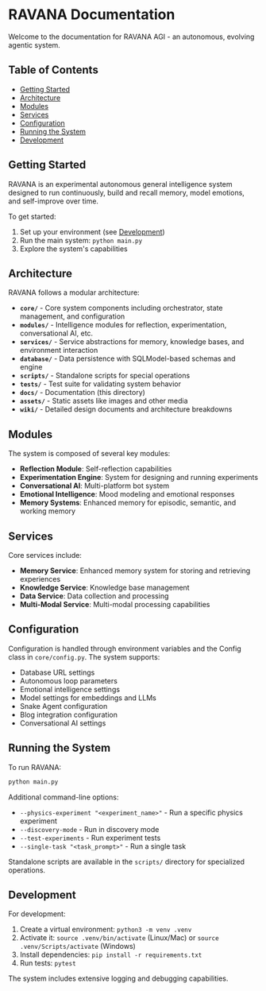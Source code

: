 # RAVANA Documentation

Welcome to the documentation for RAVANA AGI - an autonomous, evolving agentic system.

## Table of Contents

* [Getting Started](#getting-started)
* [Architecture](#architecture)
* [Modules](#modules)
* [Services](#services)
* [Configuration](#configuration)
* [Running the System](#running-the-system)
* [Development](#development)

## Getting Started

RAVANA is an experimental autonomous general intelligence system designed to run continuously, build and recall memory, model emotions, and self-improve over time.

To get started:
1. Set up your environment (see [Development](#development))
2. Run the main system: `python main.py`
3. Explore the system's capabilities

## Architecture

RAVANA follows a modular architecture:

* **`core/`** - Core system components including orchestrator, state management, and configuration
* **`modules/`** - Intelligence modules for reflection, experimentation, conversational AI, etc.
* **`services/`** - Service abstractions for memory, knowledge bases, and environment interaction
* **`database/`** - Data persistence with SQLModel-based schemas and engine
* **`scripts/`** - Standalone scripts for special operations
* **`tests/`** - Test suite for validating system behavior
* **`docs/`** - Documentation (this directory)
* **`assets/`** - Static assets like images and other media
* **`wiki/`** - Detailed design documents and architecture breakdowns

## Modules

The system is composed of several key modules:
* **Reflection Module**: Self-reflection capabilities
* **Experimentation Engine**: System for designing and running experiments
* **Conversational AI**: Multi-platform bot system
* **Emotional Intelligence**: Mood modeling and emotional responses
* **Memory Systems**: Enhanced memory for episodic, semantic, and working memory

## Services

Core services include:
* **Memory Service**: Enhanced memory system for storing and retrieving experiences
* **Knowledge Service**: Knowledge base management
* **Data Service**: Data collection and processing
* **Multi-Modal Service**: Multi-modal processing capabilities

## Configuration

Configuration is handled through environment variables and the Config class in `core/config.py`. The system supports:
* Database URL settings
* Autonomous loop parameters
* Emotional intelligence settings
* Model settings for embeddings and LLMs
* Snake Agent configuration
* Blog integration configuration
* Conversational AI settings

## Running the System

To run RAVANA:
```bash
python main.py
```

Additional command-line options:
* `--physics-experiment "<experiment_name>"` - Run a specific physics experiment
* `--discovery-mode` - Run in discovery mode
* `--test-experiments` - Run experiment tests
* `--single-task "<task_prompt>"` - Run a single task

Standalone scripts are available in the `scripts/` directory for specialized operations.

## Development

For development:
1. Create a virtual environment: `python3 -m venv .venv`
2. Activate it: `source .venv/bin/activate` (Linux/Mac) or `source .venv/Scripts/activate` (Windows)
3. Install dependencies: `pip install -r requirements.txt`
4. Run tests: `pytest`

The system includes extensive logging and debugging capabilities.